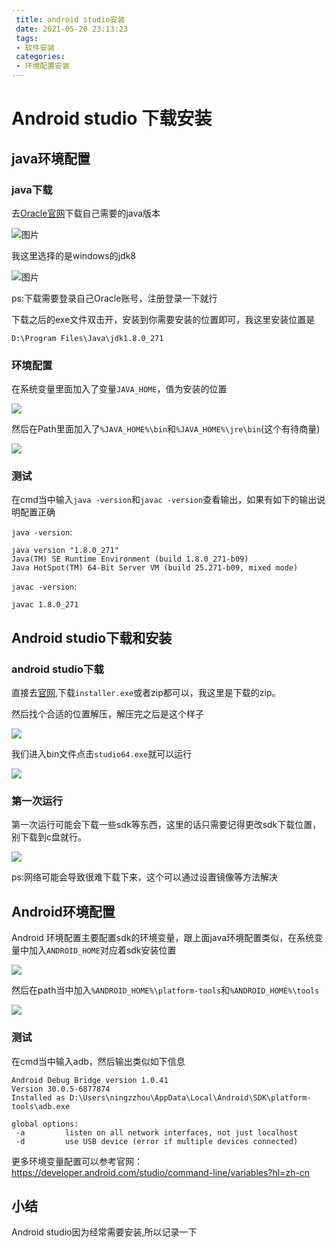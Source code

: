 ```yaml
---
 title: android studio安装 
 date: 2021-05-20 23:13:23 
 tags: 
 - 软件安装
 categories:
 - 环境配置安装
---
```



# Android studio 下载安装

## java环境配置

### java下载

去[Oracle官网](https://www.oracle.com/java/technologies/javase-downloads.html)下载自己需要的java版本

<!--more-->

![图片](https://cdn.jsdelivr.net/gh/zhou-ning/blog-image-bed@main/android/企业微信截图_16104173834716.png)

我这里选择的是windows的jdk8

![图片](https://cdn.jsdelivr.net/gh/zhou-ning/blog-image-bed@main/android/企业微信截图_16104172348073.png)

ps:下载需要登录自己Oracle账号，注册登录一下就行

下载之后的exe文件双击开，安装到你需要安装的位置即可，我这里安装位置是

`D:\Program Files\Java\jdk1.8.0_271`



### 环境配置

在系统变量里面加入了变量`JAVA_HOME`，值为安装的位置

![](https://cdn.jsdelivr.net/gh/zhou-ning/blog-image-bed@main/android/image-20210113195035403.png)

然后在Path里面加入了`%JAVA_HOME%\bin`和`%JAVA_HOME%\jre\bin`(这个有待商量)

![](https://cdn.jsdelivr.net/gh/zhou-ning/blog-image-bed@main/android/image-20210113195354124.png)

### 测试

在cmd当中输入`java -version`和`javac -version`查看输出，如果有如下的输出说明配置正确

`java -version`:

```
java version "1.8.0_271"
Java(TM) SE Runtime Environment (build 1.8.0_271-b09)
Java HotSpot(TM) 64-Bit Server VM (build 25.271-b09, mixed mode)
```

`javac -version`:

```
javac 1.8.0_271
```

## Android studio下载和安装

### android studio下载

直接去[官网](https://developer.android.com/studio?hl=zh-cn),下载`installer.exe`或者zip都可以，我这里是下载的zip。

然后找个合适的位置解压，解压完之后是这个样子

![](https://cdn.jsdelivr.net/gh/zhou-ning/blog-image-bed@main/android/image-20210114095707274.png)

我们进入bin文件点击`studio64.exe`就可以运行

![](https://cdn.jsdelivr.net/gh/zhou-ning/blog-image-bed@main/android/image-20210114095925560.png)

### 第一次运行

第一次运行可能会下载一些sdk等东西，这里的话只需要记得更改sdk下载位置，别下载到c盘就行。

![](https://cdn.jsdelivr.net/gh/zhou-ning/blog-image-bed@main/android/企业微信截图_16105903698073.png)

ps:网络可能会导致很难下载下来，这个可以通过设置镜像等方法解决

## Android环境配置

Android 环境配置主要配置sdk的环境变量，跟上面java环境配置类似，在系统变量中加入`ANDROID_HOME`对应着sdk安装位置

![](https://cdn.jsdelivr.net/gh/zhou-ning/blog-image-bed@main/android/企业微信截图_16106158683453.png)

然后在path当中加入`%ANDROID_HOME%\platform-tools`和`%ANDROID_HOME%\tools`

![](https://cdn.jsdelivr.net/gh/zhou-ning/blog-image-bed@main/android/image-20210114172309012.png)

### 测试

在cmd当中输入adb，然后输出类似如下信息

```
Android Debug Bridge version 1.0.41
Version 30.0.5-6877874
Installed as D:\Users\ningzzhou\AppData\Local\Android\SDK\platform-tools\adb.exe

global options:
 -a         listen on all network interfaces, not just localhost
 -d         use USB device (error if multiple devices connected)
```

更多环境变量配置可以参考官网：https://developer.android.com/studio/command-line/variables?hl=zh-cn

## 小结

Android studio因为经常需要安装,所以记录一下